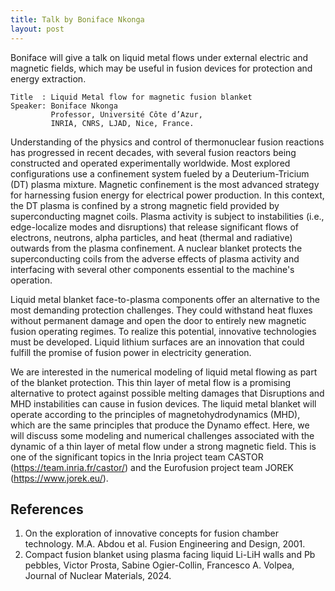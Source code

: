 ```yaml
---
title: Talk by Boniface Nkonga
layout: post
---
```


Boniface will give a talk on liquid metal flows under external electric and magnetic fields, which may be useful in fusion devices for protection and energy extraction.

```
Title  : Liquid Metal flow for magnetic fusion blanket  
Speaker: Boniface Nkonga  
         Professor, Université Côte d’Azur, 
         INRIA, CNRS, LJAD, Nice, France.
```

Understanding of the physics and control of thermonuclear fusion reactions has progressed in recent decades, with several fusion reactors being constructed and operated experimentally worldwide. Most explored configurations use a confinement system fueled by a Deuterium-Tricium (DT) plasma mixture. Magnetic confinement is the most advanced strategy for harnessing fusion energy for electrical power production. In this context, the DT plasma is confined by a strong magnetic field provided by superconducting magnet coils. Plasma activity is subject to instabilities (i.e., edge-localize modes and disruptions)  that release significant flows of electrons, neutrons, alpha particles, and heat (thermal and radiative) outwards from the plasma confinement. A nuclear blanket protects the superconducting coils from the adverse effects of plasma activity and interfacing with several other components essential to the machine's operation.

Liquid metal blanket face-to-plasma components offer an alternative to the most demanding protection challenges. They could withstand heat fluxes without permanent damage and open the door to entirely new magnetic fusion operating regimes. To realize this potential, innovative technologies must be developed. Liquid lithium surfaces are an innovation that could fulfill the promise of fusion power in electricity generation.

We are interested in the numerical modeling of liquid metal flowing as part of the blanket protection. This thin layer of metal flow is a promising alternative to protect against possible melting damages that Disruptions and MHD instabilities can cause in fusion devices. The liquid metal blanket will operate according to the principles of magnetohydrodynamics (MHD), which are the same principles that produce the Dynamo effect. Here, we will discuss some modeling and numerical challenges associated with the dynamic of a thin layer of metal flow under a strong magnetic field. This is one of the significant topics in the  Inria project team CASTOR (https://team.inria.fr/castor/) and the Eurofusion project team JOREK (https://www.jorek.eu/).

## References

1. On the exploration of innovative concepts for fusion chamber technology.
M.A. Abdou et al. Fusion Engineering and Design, 2001.
1. Compact fusion blanket using plasma facing liquid Li-LiH walls and Pb pebbles,  Victor Prosta, Sabine Ogier-Collin, Francesco A. Volpea, Journal of Nuclear Materials, 2024.
